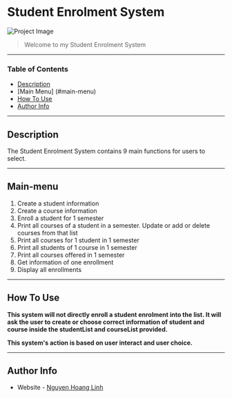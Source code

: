 # Student Enrolment System

![Project Image](https://github.com/hlinh1512/StudentEnrolmentSystem/blob/main/menu.png)

> Welcome to my Student Enrolment System

---

### Table of Contents

- [Description](#description)
- [Main Menu] (#main-menu)
- [How To Use](#how-to-use)
- [Author Info](#author-info)

---

## Description

The Student Enrolment System contains 9 main functions for users to select.

---

## Main-menu

1. Create a student information
2. Create a course information
3. Enroll a student for 1 semester
4. Print all courses of a student in a semester. Update or add or delete courses from that list
5. Print all courses for 1 student in 1 semester
6. Print all students of 1 course in 1 semester
7. Print all courses offered in 1 semester
8. Get information of one enrollment
9. Display all enrollments

---

## How To Use

**This system will not directly enroll a student enrolment into the list. It will ask the user to create or choose correct information of student and course inside the studentList and courseList provided.**

**This system's action is based on user interact and user choice.**




---

## Author Info

- Website - [Nguyen Hoang Linh](https://github.com/hlinh1512)
